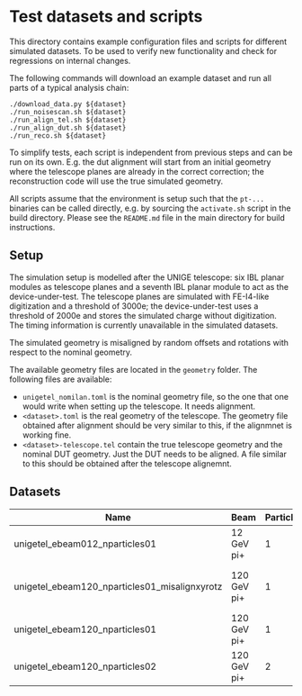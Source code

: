 Test datasets and scripts
=========================

This directory contains example configuration files and scripts for
different simulated datasets. To be used to verify new functionality and
check for regressions on internal changes.

The following commands will download an example dataset and run all
parts of a typical analysis chain:

    ./download_data.py ${dataset}
    ./run_noisescan.sh ${dataset}
    ./run_align_tel.sh ${dataset}
    ./run_align_dut.sh ${dataset}
    ./run_reco.sh ${dataset}

To simplify tests, each script is independent from previous steps and
can be run on its own. E.g. the dut alignment will start from an initial
geometry where the telescope planes are already in the correct
correction; the reconstruction code will use the true simulated
geometry.

All scripts assume that the environment is setup such that the `pt-...`
binaries can be called directly, e.g. by sourcing the `activate.sh`
script in the build directory. Please see the `README.md` file in the
main directory for build instructions.

Setup
-----

The simulation setup is modelled after the UNIGE telescope: six IBL
planar modules as telescope planes and a seventh IBL planar module to
act as the device-under-test. The telescope planes are simulated with
FE-I4-like digitization and a threshold of 3000e; the device-under-test
uses a threshold of 2000e and stores the simulated charge without
digitization. The timing information is currently unavailable in the simulated datasets.

The simulated geometry is misaligned by random offsets and rotations
with respect to the nominal geometry.

The available geometry files are located in the `geometry` folder. The following files are available:

* `unigetel_nomilan.toml` is the nominal geometry file, so the one that one would write when setting up the telescope. It needs alignment.
* `<dataset>.toml` is the real geometry of the telescope. The geometry file obtained after alignment should be very similar to this, if the alignmnet is working fine.
* `<dataset>-telescope.tel` contain the true telescope geometry and the nominal DUT geometry. Just the DUT needs to be aligned. A file similar to this should be obtained after the telescope alignemnt.

Datasets
--------

| Name | Beam | Particles/event | Events | Comment |
| ---- | ---- | --------------- | ------ | ------- |
| unigetel_ebeam012_nparticles01 | 12 GeV pi+ | 1 | 100k | |
| unigetel_ebeam120_nparticles01_misalignxyrotz | 120 GeV pi+ | 1 | 100k | Only misalignment in x, y, z-rotation |
| unigetel_ebeam120_nparticles01 | 120 GeV pi+ | 1 | 100k | |
| unigetel_ebeam120_nparticles02 | 120 GeV pi+ | 2 | 100k | |
